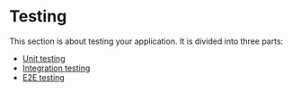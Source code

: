 # Testing

This section is about testing your application. It is divided into three parts:

- [Unit testing](/testing/unit-testing.md)
- [Integration testing](/testing/integration-testing.md)
- [E2E testing](/testing/e2e-testing.md)
